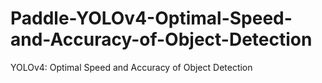 # Paddle-YOLOv4-Optimal-Speed-and-Accuracy-of-Object-Detection
YOLOv4: Optimal Speed and Accuracy of Object Detection
